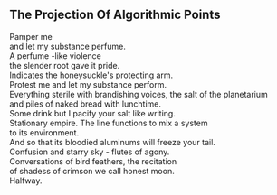 The Projection Of Algorithmic Points
------------------------------------
Pamper me  
and let my substance perfume.  
A perfume -like violence  
the slender root gave it pride.  
Indicates the honeysuckle's protecting arm.  
Protest me and let my substance perform.  
Everything sterile with brandishing voices, the salt of the planetarium  
and piles of naked bread with lunchtime.  
Some drink but I pacify your salt like writing.  
Stationary empire. The line functions to mix a system  
to its environment.  
And so that its bloodied aluminums will freeze your tail.  
Confusion and starry sky - flutes of agony.  
Conversations of bird feathers, the recitation  
of shadess of crimson we call honest moon.  
Halfway.  
